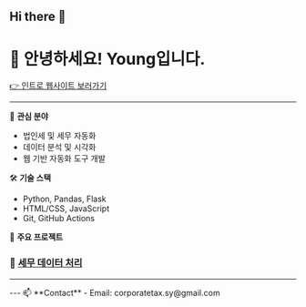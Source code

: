 ## Hi there 👋 ##


# 👋 안녕하세요! Young입니다.

[👉 인트로 웹사이트 보러가기](https://sudo-young.github.io/corporatetax/)

---

🎯 **관심 분야**
- 법인세 및 세무 자동화
- 데이터 분석 및 시각화
- 웹 기반 자동화 도구 개발

🛠️ **기술 스택**
- Python, Pandas, Flask
- HTML/CSS, JavaScript
- Git, GitHub Actions

📌 **주요 프로젝트**

### 💼 [세무 데이터 처리](https://github.com/sudo-young/corporatetax)
 
---
<!--
📊 **GitHub 통계**

![Young's GitHub stats](https://github-readme-stats.vercel.app/api?username=sudo-young&show_icons=true&theme=default)
--!>
---

📫 **Contact**
- Email: corporatetax.sy@gmail.com 
